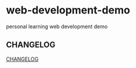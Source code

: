 # web-development-demo
personal learning web development demo

## CHANGELOG

[CHANGELOG](https://github.com/baylin87/web-development-demo/releases)
